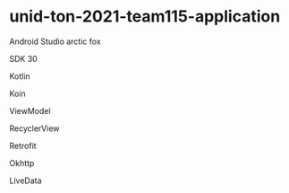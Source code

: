# unid-ton-2021-team115-application




Android Studio arctic fox

SDK 30


Kotlin





Koin

ViewModel

RecyclerView

Retrofit

Okhttp

LiveData
